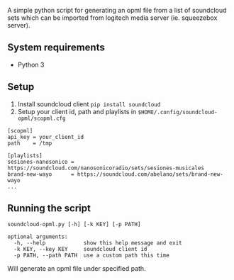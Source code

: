 A simple python script for generating an opml file from a list of soundcloud sets which 
can be imported from logitech media server (ie. squeezebox server).

## System requirements
* Python 3

## Setup
1. Install soundcloud client `pip install soundcloud`
2. Setup your client id, path and playlists in `$HOME/.config/soundcloud-opml/scopml.cfg`
```
[scopml]
api_key = your_client_id
path    = /tmp

[playlists]
sesiones-nanosonico = https://soundcloud.com/nanosonicoradio/sets/sesiones-musicales
brand-new-wayo      = https://soundcloud.com/abelano/sets/brand-new-wayo
...
```

## Running the script
```
soundcloud-opml.py [-h] [-k KEY] [-p PATH]

optional arguments:
  -h, --help            show this help message and exit
  -k KEY, --key KEY     soundcloud client id
  -p PATH, --path PATH  use a custom path this time
```

Will generate an opml file under specified path.


